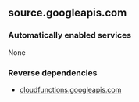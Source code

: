 ## source.googleapis.com

### Automatically enabled services

None

### Reverse dependencies

* [cloudfunctions.googleapis.com](../cloudfunctions.googleapis.com/)
